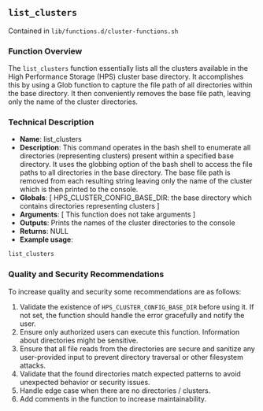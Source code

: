 ## `list_clusters`

Contained in `lib/functions.d/cluster-functions.sh`

### Function Overview

The `list_clusters` function essentially lists all the clusters available in the High Performance Storage (HPS) cluster base directory. It accomplishes this by using a Glob function to capture the file path of all directories within the base directory. It then conveniently removes the base file path, leaving only the name of the cluster directories.

### Technical Description

- **Name**: list_clusters
- **Description**: This command operates in the bash shell to enumerate all directories (representing clusters) present within a specified base directory. It uses the globbing option of the bash shell to access the file paths to all directories in the base directory. The base file path is removed from each resulting string leaving only the name of the cluster which is then printed to the console.
- **Globals**: [ HPS_CLUSTER_CONFIG_BASE_DIR: the base directory which contains directories representing clusters ]
- **Arguments**: [ This function does not take arguments ]
- **Outputs**: Prints the names of the cluster directories to the console
- **Returns**: NULL
- **Example usage**: 
```bash
list_clusters
```

### Quality and Security Recommendations
To increase quality and security some recommendations are as follows:

1. Validate the existence of `HPS_CLUSTER_CONFIG_BASE_DIR` before using it. If not set, the function should handle the error gracefully and notify the user.
2. Ensure only authorized users can execute this function. Information about directories might be sensitive.
3. Ensure that all file reads from the directories are secure and sanitize any user-provided input to prevent directory traversal or other filesystem attacks.
4. Validate that the found directories match expected patterns to avoid unexpected behavior or security issues.
5. Handle edge case when there are no directories / clusters.
6. Add comments in the function to increase maintainability.

